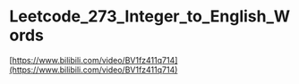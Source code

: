 # Leetcode_273_Integer_to_English_Words

[https://www.bilibili.com/video/BV1fz411q714](https://www.bilibili.com/video/BV1fz411q714)